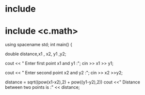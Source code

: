 # include <iostream>
# include <c.math>

using spacename std;
int main() {

double distance,x1 , x2, y1 ,y2;

cout << " Enter first point x1 and y1 :";
cin >> x1 >> y1;

cout << " Enter second point x2 and y2 :";
cin >> x2 >>y2;

distance = sqrt((pow(x1-x2),2) + pow((y1-y2),2))
cout <<" Distance between two points is :" << distance;

